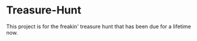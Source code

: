 # Treasure-Hunt
This project is for the freakin' treasure hunt that has been due for a lifetime now.
